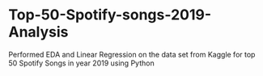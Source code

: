 # Top-50-Spotify-songs-2019-Analysis
Performed EDA and Linear Regression on the data set from Kaggle for top 50 Spotify Songs in year 2019 using Python
